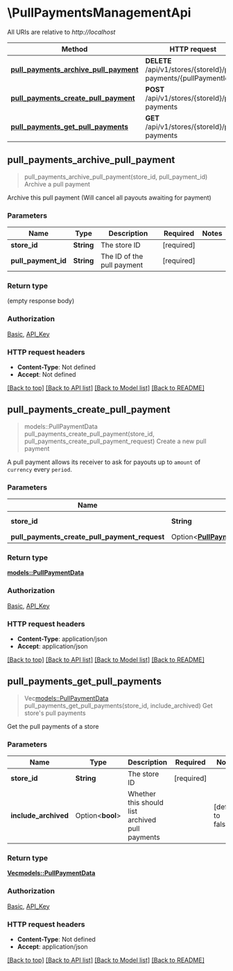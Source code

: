 # \PullPaymentsManagementApi

All URIs are relative to *http://localhost*

Method | HTTP request | Description
------------- | ------------- | -------------
[**pull_payments_archive_pull_payment**](PullPaymentsManagementApi.md#pull_payments_archive_pull_payment) | **DELETE** /api/v1/stores/{storeId}/pull-payments/{pullPaymentId} | Archive a pull payment
[**pull_payments_create_pull_payment**](PullPaymentsManagementApi.md#pull_payments_create_pull_payment) | **POST** /api/v1/stores/{storeId}/pull-payments | Create a new pull payment
[**pull_payments_get_pull_payments**](PullPaymentsManagementApi.md#pull_payments_get_pull_payments) | **GET** /api/v1/stores/{storeId}/pull-payments | Get store's pull payments



## pull_payments_archive_pull_payment

> pull_payments_archive_pull_payment(store_id, pull_payment_id)
Archive a pull payment

Archive this pull payment (Will cancel all payouts awaiting for payment)

### Parameters


Name | Type | Description  | Required | Notes
------------- | ------------- | ------------- | ------------- | -------------
**store_id** | **String** | The store ID | [required] |
**pull_payment_id** | **String** | The ID of the pull payment | [required] |

### Return type

 (empty response body)

### Authorization

[Basic](../README.md#Basic), [API_Key](../README.md#API_Key)

### HTTP request headers

- **Content-Type**: Not defined
- **Accept**: Not defined

[[Back to top]](#) [[Back to API list]](../README.md#documentation-for-api-endpoints) [[Back to Model list]](../README.md#documentation-for-models) [[Back to README]](../README.md)


## pull_payments_create_pull_payment

> models::PullPaymentData pull_payments_create_pull_payment(store_id, pull_payments_create_pull_payment_request)
Create a new pull payment

A pull payment allows its receiver to ask for payouts up to `amount` of `currency` every `period`.

### Parameters


Name | Type | Description  | Required | Notes
------------- | ------------- | ------------- | ------------- | -------------
**store_id** | **String** | The store ID | [required] |
**pull_payments_create_pull_payment_request** | Option<[**PullPaymentsCreatePullPaymentRequest**](PullPaymentsCreatePullPaymentRequest.md)> |  |  |

### Return type

[**models::PullPaymentData**](PullPaymentData.md)

### Authorization

[Basic](../README.md#Basic), [API_Key](../README.md#API_Key)

### HTTP request headers

- **Content-Type**: application/json
- **Accept**: application/json

[[Back to top]](#) [[Back to API list]](../README.md#documentation-for-api-endpoints) [[Back to Model list]](../README.md#documentation-for-models) [[Back to README]](../README.md)


## pull_payments_get_pull_payments

> Vec<models::PullPaymentData> pull_payments_get_pull_payments(store_id, include_archived)
Get store's pull payments

Get the pull payments of a store

### Parameters


Name | Type | Description  | Required | Notes
------------- | ------------- | ------------- | ------------- | -------------
**store_id** | **String** | The store ID | [required] |
**include_archived** | Option<**bool**> | Whether this should list archived pull payments |  |[default to false]

### Return type

[**Vec<models::PullPaymentData>**](PullPaymentData.md)

### Authorization

[Basic](../README.md#Basic), [API_Key](../README.md#API_Key)

### HTTP request headers

- **Content-Type**: Not defined
- **Accept**: application/json

[[Back to top]](#) [[Back to API list]](../README.md#documentation-for-api-endpoints) [[Back to Model list]](../README.md#documentation-for-models) [[Back to README]](../README.md)

